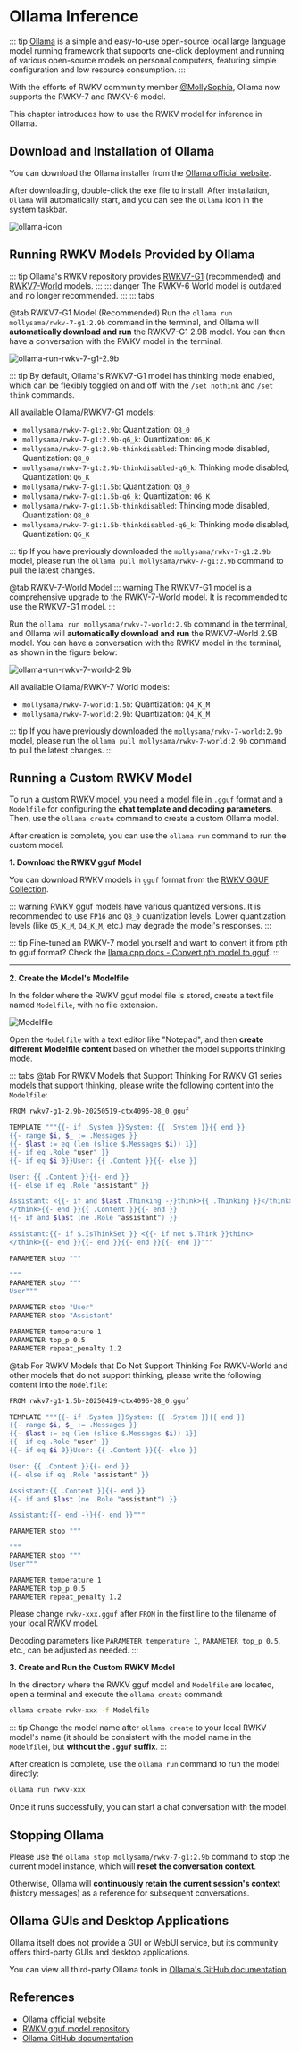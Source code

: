 # Ollama Inference

::: tip
[Ollama](https://github.com/ollama) is a simple and easy-to-use open-source local large language model running framework that supports one-click deployment and running of various open-source models on personal computers, featuring simple configuration and low resource consumption.
:::

With the efforts of RWKV community member [@MollySophia](https://github.com/MollySophia), Ollama now supports the RWKV-7 and RWKV-6 model.

This chapter introduces how to use the RWKV model for inference in Ollama.

## Download and Installation of Ollama

You can download the Ollama installer from the [Ollama official website](https://ollama.com/).

After downloading, double-click the exe file to install. After installation, `Ollama` will automatically start, and you can see the `Ollama` icon in the system taskbar.

![ollama-icon](./imgs/ollama-icon.png)

## Running RWKV Models Provided by Ollama

::: tip
Ollama's RWKV repository provides [RWKV7-G1](https://ollama.com/mollysama/rwkv-7-g1) (recommended) and [RWKV7-World](https://ollama.com/mollysama/rwkv-7-world) models.
:::
::: danger
The RWKV-6 World model is outdated and no longer recommended.
:::
::: tabs

@tab RWKV7-G1 Model (Recommended)
Run the `ollama run mollysama/rwkv-7-g1:2.9b` command in the terminal, and Ollama will **automatically download and run** the RWKV7-G1 2.9B model. You can then have a conversation with the RWKV model in the terminal.

![ollama-run-rwkv-7-g1-2.9b](./imgs/ollama-run-rwkv-7-g1-2.9b.png)

::: tip
By default, Ollama's RWKV7-G1 model has thinking mode enabled, which can be flexibly toggled on and off with the `/set nothink` and `/set think` commands.

All available Ollama/RWKV7-G1 models:

- `mollysama/rwkv-7-g1:2.9b`: Quantization: `Q8_0`
- `mollysama/rwkv-7-g1:2.9b-q6_k`: Quantization: `Q6_K`
- `mollysama/rwkv-7-g1:2.9b-thinkdisabled`: Thinking mode disabled, Quantization: `Q8_0`
- `mollysama/rwkv-7-g1:2.9b-thinkdisabled-q6_k`: Thinking mode disabled, Quantization: `Q6_K`
- `mollysama/rwkv-7-g1:1.5b`: Quantization: `Q8_0`
- `mollysama/rwkv-7-g1:1.5b-q6_k`: Quantization: `Q6_K`
- `mollysama/rwkv-7-g1:1.5b-thinkdisabled`: Thinking mode disabled, Quantization: `Q8_0`
- `mollysama/rwkv-7-g1:1.5b-thinkdisabled-q6_k`: Thinking mode disabled, Quantization: `Q6_K`


::: tip
If you have previously downloaded the `mollysama/rwkv-7-g1:2.9b` model, please run the `ollama pull mollysama/rwkv-7-g1:2.9b` command to pull the latest changes.


@tab RWKV-7-World Model
::: warning
The RWKV7-G1 model is a comprehensive upgrade to the RWKV-7-World model. It is recommended to use the RWKV7-G1 model.
:::

Run the `ollama run mollysama/rwkv-7-world:2.9b` command in the terminal, and Ollama will **automatically download and run** the RWKV7-World 2.9B model. You can have a conversation with the RWKV model in the terminal, as shown in the figure below:

![ollama-run-rwkv-7-world-2.9b](./imgs/ollama-run-rwkv-7-world-2.9b.png)

All available Ollama/RWKV-7 World models:

- `mollysama/rwkv-7-world:1.5b`: Quantization: `Q4_K_M`
- `mollysama/rwkv-7-world:2.9b`: Quantization: `Q4_K_M`

::: tip
If you have previously downloaded the `mollysama/rwkv-7-world:2.9b` model, please run the `ollama pull mollysama/rwkv-7-world:2.9b` command to pull the latest changes.
:::

## Running a Custom RWKV Model

To run a custom RWKV model, you need a model file in `.gguf` format and a `Modelfile` for configuring the **chat template and decoding parameters**. Then, use the `ollama create` command to create a custom Ollama model.

After creation is complete, you can use the `ollama run` command to run the custom model.

**1. Download the RWKV gguf Model**

You can download RWKV models in `gguf` format from the [RWKV GGUF Collection](https://huggingface.co/zhiyuan8/models).

::: warning
RWKV gguf models have various quantized versions. It is recommended to use `FP16` and `Q8_0` quantization levels. Lower quantization levels (like `Q5_K_M`, `Q4_K_M`, etc.) may degrade the model's responses.
:::

::: tip
Fine-tuned an RWKV-7 model yourself and want to convert it from pth to gguf format? Check the [llama.cpp docs - Convert pth model to gguf](../llamacpp#get-gguf-models).
:::

---

**2. Create the Model's Modelfile**

In the folder where the RWKV gguf model file is stored, create a text file named `Modelfile`, with no file extension.

![Modelfile](./imgs/ollama-Modelfile.png)

Open the `Modelfile` with a text editor like "Notepad", and then **create different Modelfile content** based on whether the model supports thinking mode.

::: tabs
@tab For RWKV Models that Support Thinking
For RWKV G1 series models that support thinking, please write the following content into the `Modelfile`:

```bash
FROM rwkv7-g1-2.9b-20250519-ctx4096-Q8_0.gguf

TEMPLATE """{{- if .System }}System: {{ .System }}{{ end }}
{{- range $i, $_ := .Messages }}
{{- $last := eq (len (slice $.Messages $i)) 1}}
{{- if eq .Role "user" }}
{{- if eq $i 0}}User: {{ .Content }}{{- else }}

User: {{ .Content }}{{- end }}
{{- else if eq .Role "assistant" }}

Assistant: <{{- if and $last .Thinking -}}think>{{ .Thinking }}</think>{{- else }}think>
</think>{{- end }}{{ .Content }}{{- end }}
{{- if and $last (ne .Role "assistant") }}

Assistant:{{- if $.IsThinkSet }} <{{- if not $.Think }}think>
</think>{{- end }}{{- end }}{{- end }}{{- end }}"""

PARAMETER stop """

"""
PARAMETER stop """
User"""

PARAMETER stop "User"
PARAMETER stop "Assistant"

PARAMETER temperature 1
PARAMETER top_p 0.5
PARAMETER repeat_penalty 1.2
```

@tab For RWKV Models that Do Not Support Thinking
For RWKV-World and other models that do not support thinking, please write the following content into the `Modelfile`:

```bash
FROM rwkv7-g1-1.5b-20250429-ctx4096-Q8_0.gguf

TEMPLATE """{{- if .System }}System: {{ .System }}{{ end }}
{{- range $i, $_ := .Messages }}
{{- $last := eq (len (slice $.Messages $i)) 1}}
{{- if eq .Role "user" }}
{{- if eq $i 0}}User: {{ .Content }}{{- else }}

User: {{ .Content }}{{- end }}
{{- else if eq .Role "assistant" }}

Assistant:{{ .Content }}{{- end }}
{{- if and $last (ne .Role "assistant") }}

Assistant:{{- end -}}{{- end }}"""

PARAMETER stop """

"""
PARAMETER stop """
User"""

PARAMETER temperature 1
PARAMETER top_p 0.5
PARAMETER repeat_penalty 1.2
```

Please change `rwkv-xxx.gguf` after `FROM` in the first line to the filename of your local RWKV model.

Decoding parameters like `PARAMETER temperature 1`, `PARAMETER top_p 0.5`, etc., can be adjusted as needed.
:::

**3. Create and Run the Custom RWKV Model**

In the directory where the RWKV gguf model and `Modelfile` are located, open a terminal and execute the `ollama create` command:

``` bash
ollama create rwkv-xxx -f Modelfile
```

::: tip
Change the model name after `ollama create` to your local RWKV model's name (it should be consistent with the model name in the `Modelfile`), but **without the `.gguf` suffix**.
:::

After creation is complete, use the `ollama run` command to run the model directly:

``` bash
ollama run rwkv-xxx
```

Once it runs successfully, you can start a chat conversation with the model.

## Stopping Ollama

Please use the `ollama stop mollysama/rwkv-7-g1:2.9b` command to stop the current model instance, which will **reset the conversation context**.

Otherwise, Ollama will **continuously retain the current session's context** (history messages) as a reference for subsequent conversations.

## Ollama GUIs and Desktop Applications

Ollama itself does not provide a GUI or WebUI service, but its community offers third-party GUIs and desktop applications.

You can view all third-party Ollama tools in [Ollama's GitHub documentation](https://github.com/ollama/ollama?tab=readme-ov-file#web--desktop).

## References

- [Ollama official website](https://ollama.com/)
- [RWKV gguf model repository](https://huggingface.co/latestissue)
- [Ollama GitHub documentation](https://github.com/ollama/ollama?tab=readme-ov-file#web--desktop)